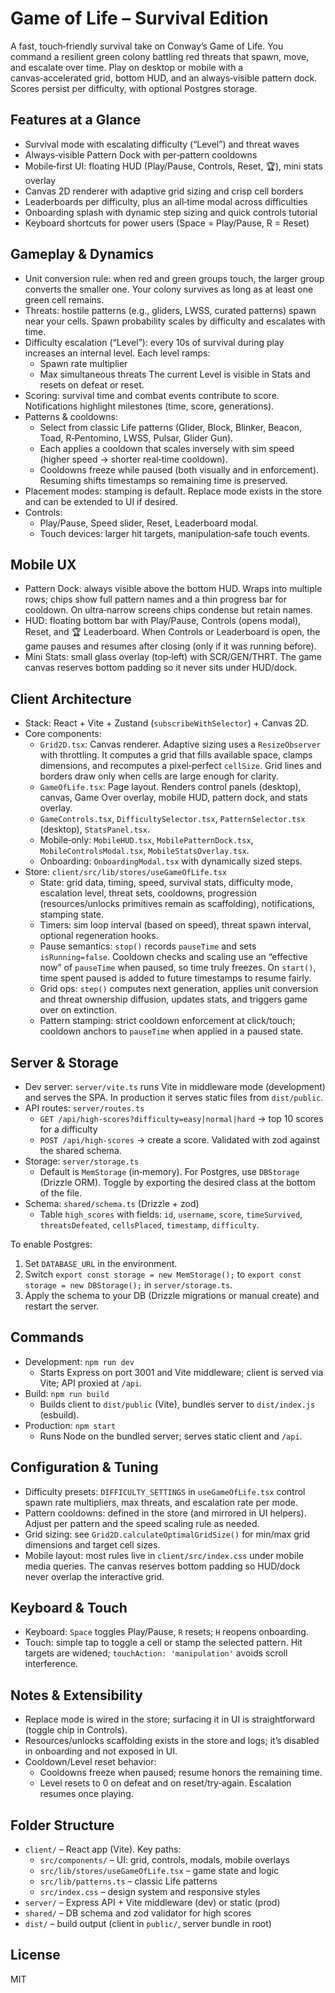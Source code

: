# Game of Life – Survival Edition

A fast, touch‑friendly survival take on Conway’s Game of Life. You command a resilient green colony battling red threats that spawn, move, and escalate over time. Play on desktop or mobile with a canvas‑accelerated grid, bottom HUD, and an always‑visible pattern dock. Scores persist per difficulty, with optional Postgres storage.


## Features at a Glance

- Survival mode with escalating difficulty (“Level”) and threat waves
- Always‑visible Pattern Dock with per‑pattern cooldowns
- Mobile‑first UI: floating HUD (Play/Pause, Controls, Reset, 🏆), mini stats overlay
- Canvas 2D renderer with adaptive grid sizing and crisp cell borders
- Leaderboards per difficulty, plus an all‑time modal across difficulties
- Onboarding splash with dynamic step sizing and quick controls tutorial
- Keyboard shortcuts for power users (Space = Play/Pause, R = Reset)


## Gameplay & Dynamics

- Unit conversion rule: when red and green groups touch, the larger group converts the smaller one. Your colony survives as long as at least one green cell remains.
- Threats: hostile patterns (e.g., gliders, LWSS, curated patterns) spawn near your cells. Spawn probability scales by difficulty and escalates with time.
- Difficulty escalation (“Level”): every 10s of survival during play increases an internal level. Each level ramps:
  - Spawn rate multiplier
  - Max simultaneous threats
  The current Level is visible in Stats and resets on defeat or reset.
- Scoring: survival time and combat events contribute to score. Notifications highlight milestones (time, score, generations).
- Patterns & cooldowns:
  - Select from classic Life patterns (Glider, Block, Blinker, Beacon, Toad, R‑Pentomino, LWSS, Pulsar, Glider Gun).
  - Each applies a cooldown that scales inversely with sim speed (higher speed → shorter real‑time cooldown).
  - Cooldowns freeze while paused (both visually and in enforcement). Resuming shifts timestamps so remaining time is preserved.
- Placement modes: stamping is default. Replace mode exists in the store and can be extended to UI if desired.
- Controls:
  - Play/Pause, Speed slider, Reset, Leaderboard modal.
  - Touch devices: larger hit targets, manipulation‑safe touch events.


## Mobile UX

- Pattern Dock: always visible above the bottom HUD. Wraps into multiple rows; chips show full pattern names and a thin progress bar for cooldown. On ultra‑narrow screens chips condense but retain names.
- HUD: floating bottom bar with Play/Pause, Controls (opens modal), Reset, and 🏆 Leaderboard. When Controls or Leaderboard is open, the game pauses and resumes after closing (only if it was running before).
- Mini Stats: small glass overlay (top‑left) with SCR/GEN/THRT. The game canvas reserves bottom padding so it never sits under HUD/dock.


## Client Architecture

- Stack: React + Vite + Zustand (`subscribeWithSelector`) + Canvas 2D.
- Core components:
  - `Grid2D.tsx`: Canvas renderer. Adaptive sizing uses a `ResizeObserver` with throttling. It computes a grid that fills available space, clamps dimensions, and recomputes a pixel‑perfect `cellSize`. Grid lines and borders draw only when cells are large enough for clarity.
  - `GameOfLife.tsx`: Page layout. Renders control panels (desktop), canvas, Game Over overlay, mobile HUD, pattern dock, and stats overlay.
  - `GameControls.tsx`, `DifficultySelector.tsx`, `PatternSelector.tsx` (desktop), `StatsPanel.tsx`.
  - Mobile‑only: `MobileHUD.tsx`, `MobilePatternDock.tsx`, `MobileControlsModal.tsx`, `MobileStatsOverlay.tsx`.
  - Onboarding: `OnboardingModal.tsx` with dynamically sized steps.
- Store: `client/src/lib/stores/useGameOfLife.tsx`
  - State: grid data, timing, speed, survival stats, difficulty mode, escalation level, threat sets, cooldowns, progression (resources/unlocks primitives remain as scaffolding), notifications, stamping state.
  - Timers: sim loop interval (based on speed), threat spawn interval, optional regeneration hooks.
  - Pause semantics: `stop()` records `pauseTime` and sets `isRunning=false`. Cooldown checks and scaling use an “effective now” of `pauseTime` when paused, so time truly freezes. On `start()`, time spent paused is added to future timestamps to resume fairly.
  - Grid ops: `step()` computes next generation, applies unit conversion and threat ownership diffusion, updates stats, and triggers game over on extinction.
  - Pattern stamping: strict cooldown enforcement at click/touch; cooldown anchors to `pauseTime` when applied in a paused state.


## Server & Storage

- Dev server: `server/vite.ts` runs Vite in middleware mode (development) and serves the SPA. In production it serves static files from `dist/public`.
- API routes: `server/routes.ts`
  - `GET /api/high-scores?difficulty=easy|normal|hard` → top 10 scores for a difficulty
  - `POST /api/high-scores` → create a score. Validated with zod against the shared schema.
- Storage: `server/storage.ts`
  - Default is `MemStorage` (in‑memory). For Postgres, use `DBStorage` (Drizzle ORM). Toggle by exporting the desired class at the bottom of the file.
- Schema: `shared/schema.ts` (Drizzle + zod)
  - Table `high_scores` with fields: `id`, `username`, `score`, `timeSurvived`, `threatsDefeated`, `cellsPlaced`, `timestamp`, `difficulty`.

To enable Postgres:
1. Set `DATABASE_URL` in the environment.
2. Switch `export const storage = new MemStorage();` to `export const storage = new DBStorage();` in `server/storage.ts`.
3. Apply the schema to your DB (Drizzle migrations or manual create) and restart the server.


## Commands

- Development: `npm run dev`
  - Starts Express on port 3001 and Vite middleware; client is served via Vite; API proxied at `/api`.
- Build: `npm run build`
  - Builds client to `dist/public` (Vite), bundles server to `dist/index.js` (esbuild).
- Production: `npm start`
  - Runs Node on the bundled server; serves static client and `/api`.


## Configuration & Tuning

- Difficulty presets: `DIFFICULTY_SETTINGS` in `useGameOfLife.tsx` control spawn rate multipliers, max threats, and escalation rate per mode.
- Pattern cooldowns: defined in the store (and mirrored in UI helpers). Adjust per pattern and the speed scaling rule as needed.
- Grid sizing: see `Grid2D.calculateOptimalGridSize()` for min/max grid dimensions and target cell sizes.
- Mobile layout: most rules live in `client/src/index.css` under mobile media queries. The canvas reserves bottom padding so HUD/dock never overlap the interactive grid.


## Keyboard & Touch

- Keyboard: `Space` toggles Play/Pause, `R` resets; `H` reopens onboarding.
- Touch: simple tap to toggle a cell or stamp the selected pattern. Hit targets are widened; `touchAction: 'manipulation'` avoids scroll interference.


## Notes & Extensibility

- Replace mode is wired in the store; surfacing it in UI is straightforward (toggle chip in Controls).
- Resources/unlocks scaffolding exists in the store and logs; it’s disabled in onboarding and not exposed in UI.
- Cooldown/Level reset behavior:
  - Cooldowns freeze when paused; resume honors the remaining time.
  - Level resets to 0 on defeat and on reset/try‑again. Escalation resumes once playing.


## Folder Structure

- `client/` – React app (Vite). Key paths:
  - `src/components/` – UI: grid, controls, modals, mobile overlays
  - `src/lib/stores/useGameOfLife.tsx` – game state and logic
  - `src/lib/patterns.ts` – classic Life patterns
  - `src/index.css` – design system and responsive styles
- `server/` – Express API + Vite middleware (dev) or static (prod)
- `shared/` – DB schema and zod validator for high scores
- `dist/` – build output (client in `public/`, server bundle in root)


## License

MIT

